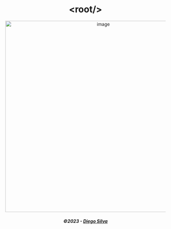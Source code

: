 <h1 align="center">
  &lt;root/&gt;
</h1>

<p align="center">
  <img src="https://apexensino.com.br/wp-content/uploads/2020/06/aprender-a-programar.png" width="600" alt="image">
</p>

<h5 align="center">
  &copy;2023 - <a href="https://github.com/dc7devs/">Diego Silva</a>
</h5>
